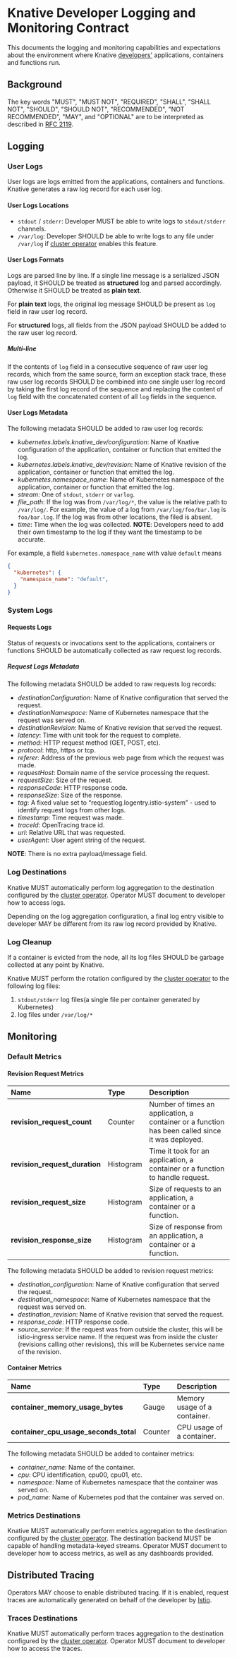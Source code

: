 # Knative Developer Logging and Monitoring Contract

This documents the logging and monitoring capabilities and expectations about the
environment where Knative [developers'](../product/personas.md#developer-personas)
applications, containers and functions run.

## Background

The key words "MUST", "MUST NOT", "REQUIRED", "SHALL", "SHALL NOT", "SHOULD", "SHOULD NOT",
"RECOMMENDED", "NOT RECOMMENDED", "MAY", and "OPTIONAL" are to be interpreted as
described in [RFC 2119](https://tools.ietf.org/html/rfc2119).

## Logging

### User Logs

User logs are logs emitted from the applications, containers and functions. Knative
generates a raw log record for each user log.

#### User Logs Locations

* `stdout` / `stderr`: Developer MUST be able to write logs to `stdout/stderr` channels.
* `/var/log`: Developer SHOULD be able to write logs to any file under `/var/log`
  if [cluster operator](../product/personas.md#operator-personas) enables this feature.

#### User Logs Formats

Logs are parsed line by line. If a single line message is a serialized JSON payload,
it SHOULD be treated as **structured** log and parsed accordingly. Otherwise it SHOULD
be treated as **plain text**.

For **plain text** logs, the original log message SHOULD be present as `log` field in
raw user log record.

For **structured** logs, all fields from the JSON payload SHOULD be added to the
raw user log record.

##### Multi-line

If the contents of `log` field in a consecutive sequence of raw user log records,
which from the same source, form an exception stack trace, these raw user log records
SHOULD be combined into one single user log record by taking the first log record
of the sequence and replacing the content of `log` field with the concatenated content
of all `log` fields in the sequence.

#### User Logs Metadata

The following metadata SHOULD be added to raw user log records:

* *kubernetes.labels.knative_dev/configuration*: Name of Knative configuration
  of the application, container or function that emitted the log.
* *kubernetes.labels.knative_dev/revision*: Name of Knative revision of the application,
  container or function that emitted the log.
* *kubernetes.namespace_name*: Name of Kubernetes namespace of the application, container
  or function that emitted the log.
* *stream*: One of `stdout`, `stderr` or `varlog`.
* *file_path*: If the log was from `/var/log/*`, the value is the relative path to `/var/log/`.
  For example, the value of a log from `/var/log/foo/bar.log` is `foo/bar.log`. If
  the log was from other locations, the filed is absent.
* *time*: Time when the log was collected. **NOTE**: Developers need to add their own
  timestamp to the log if they want the timestamp to be accurate.

For example, a field `kubernetes.namespace_name` with value `default` means

```json
{
  "kubernetes": {
    "namespace_name": "default",
  }
}
```

### System Logs

#### Requests Logs

Status of requests or invocations sent to the applications, containers or functions
SHOULD be automatically collected as raw request log records.

##### Request Logs Metadata

The following metadata SHOULD be added to raw requests log records:

* *destinationConfiguration*: Name of Knative configuration that served the request.
* *destinationNamespace*: Name of Kubernetes namespace that the request was served on.
* *destinationRevision*: Name of Knative revision that served the request.
* *latency*: Time with unit took for the request to complete.
* *method*: HTTP request method (GET, POST, etc).
* *protocol*: http, https or tcp.
* *referer*: Address of the previous web page from which the request was made.
* *requestHost*: Domain name of the service processing the request.
* *requestSize*: Size of the request.
* *responseCode*: HTTP response code.
* *responseSize*: Size of the response.
* *tag*: A fixed value set to “requestlog.logentry.istio-system” - used to identify request logs from other logs.
* *timestamp*: Time request was made.
* *traceId*: OpenTracing trace id.
* *url*: Relative URL that was requested.
* *userAgent*: User agent string of the request.

**NOTE**: There is no extra payload/message field.

### Log Destinations

Knative MUST automatically perform log aggregation to the destination configured
by the [cluster operator](../product/personas.md#operator-personas). Operator
MUST document to developer how to access logs.

Depending on the log aggregation configuration, a final log entry visible to developer
MAY be different from its raw log record provided by Knative.

### Log Cleanup

If a container is evicted from the node, all its log files SHOULD be garbage collected
at any point by Knative.

Knative MUST perform the rotation configured by the
[cluster operator](../product/personas.md#operator-personas) to the following log files:

  1. `stdout/stderr` log files(a single file per container generated by Kubernetes)
  2. log files under `/var/log/*`

## Monitoring

### Default Metrics

#### Revision Request Metrics

| Name | Type | Description |
| :--- | :--- | :--- |
| **revision_request_count** | Counter | Number of times an application, a container or a function has been called since it was deployed. |
| **revision_request_duration** | Histogram | Time it took for an application, a container or a function to handle request. |
| **revision_request_size** | Histogram | Size of requests to an application, a container or a function. |
| **revision_response_size** | Histogram | Size of response from an application, a container or a function. |

The following metadata SHOULD be added to revision request metrics:

* *destination_configuration*: Name of Knative configuration that served the request.
* *destination_namespace*: Name of Kubernetes namespace that the request was served on.
* *destination_revision*: Name of Knative revision that served the request.
* *response_code*: HTTP response code.
* *source_service*: If the request was from outside the cluster, this will be
  istio-ingress service name. If the request was from inside the cluster (revisions
  calling other revisions), this will be Kubernetes service name of the revision.

#### Container Metrics

| Name | Type | Description |
| :--- | :--- | :--- |
| **container_memory_usage_bytes** | Gauge | Memory usage of a container. |
| **container_cpu_usage_seconds_total** | Counter | CPU usage of a container. |

The following metadata SHOULD be added to container metrics:

* *container_name*: Name of the container.
* *cpu*: CPU identification, cpu00, cpu01, etc.
* *namespace*: Name of Kubernetes namespace that the container was served on.
* *pod_name*: Name of Kubernetes pod that the container was served on.

### Metrics Destinations

Knative MUST automatically perform metrics aggregation to the destination configured
by the [cluster operator](../product/personas.md#operator-personas). The destination
backend MUST be capable of handling metadata-keyed streams. Operator
MUST document to developer how to access metrics, as well as any dashboards provided.

## Distributed Tracing

Operators MAY choose to enable distributed tracing. If it is enabled, request traces
are automatically generated on behalf of the developer by [Istio](https://istio.io/).

### Traces Destinations

Knative MUST automatically perform traces aggregation to the destination configured
by the [cluster operator](../product/personas.md#operator-personas). Operator
MUST document to developer how to access the traces.
